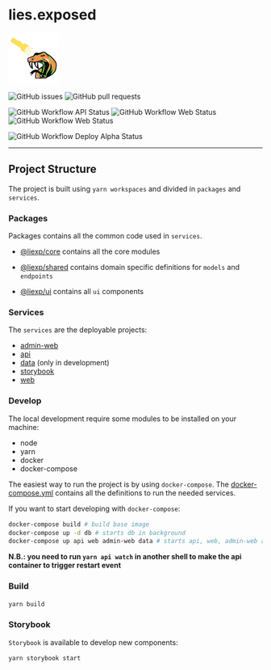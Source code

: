 # lies.exposed

<img src="./services/web/public/logo192.png" height="100" />

![GitHub issues](https://img.shields.io/github/issues/lies-exposed/lies.exposed)
![GitHub pull requests](https://img.shields.io/github/issues-pr/lies-exposed/lies.exposed)

![GitHub Workflow API Status](https://img.shields.io/github/actions/workflow/status/lies-exposed/lies.exposed/api-pull-request.yml?label=PR%20-%20API)
![GitHub Workflow Web Status](https://img.shields.io/github/actions/workflow/status/lies-exposed/lies.exposed/web-pull-request.yml?label=PR%20-%20Web)
![GitHub Workflow Web Status](https://img.shields.io/github/actions/workflow/status/lies-exposed/lies.exposed/admin-web-pull-request.yml?label=PR%20-%20Admin%20Web)

![GitHub Workflow Deploy Alpha Status](https://img.shields.io/github/actions/workflow/status/lies-exposed/lies.exposed/deploy-alpha.yml?branch=release/alpha&label=Deploy%20Alpha)

---

## Project Structure

The project is built using `yarn workspaces` and divided in `packages` and `services`.

### Packages

Packages contains all the common code used in `services`.

- [@liexp/core](./packages/@liexp/core/README.md) contains all the core modules
- [@liexp/shared](./packages/@liexp/shared./README.md) contains domain specific definitions for `models` and `endpoints`

- [@liexp/ui](./packages/@liexp/ui/README.md) contains all `ui` components


### Services

The `services` are the deployable projects:

- [admin-web](./services/admin-web/README.md)
- [api](./services/api/README.md)
- [data](./services/data/README.md) (only in development)
- [storybook](./services/storybook/README.md)
- [web](./services/web/README.md)

### Develop

The local development require some modules to be installed on your machine:

- node
- yarn
- docker
- docker-compose

The easiest way to run the project is by using `docker-compose`.
The [docker-compose.yml](./docker-compose.yml) contains all the definitions to run the needed services.

If you want to start developing with `docker-compose`:

```sh
docker-compose build # build base image
docker-compose up -d db # starts db in background
docker-compose up api web admin-web data # starts api, web, admin-web and data services
```

**N.B.: you need to run `yarn api watch` in another shell to make the api container to trigger restart event**

### Build

```sh
yarn build
```

### Storybook

`Storybook` is available to develop new components:

```sh
yarn storybook start
```